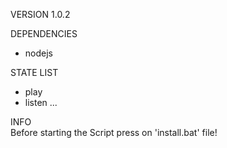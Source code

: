 VERSION
1.0.2

DEPENDENCIES
- nodejs

STATE LIST
- play
- listen
...

INFO<br>
Before starting the Script press on 'install.bat' file!
